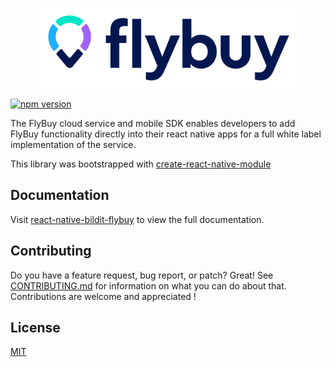 <p align="center">
  <a href="https://bildit-platform.github.io/react-native-bildit-flybuy/">
    <img src="logo.svg" height="128">
  </a>
</p>

[![npm version](https://badge.fury.io/js/react-native-bildit-flybuy.svg)](//npmjs.com/package/react-native-bildit-flybuy)

The FlyBuy cloud service and mobile SDK enables developers to add FlyBuy functionality directly into their react native apps for a full white label implementation of the service.

This library was bootstrapped with [create-react-native-module](https://github.com/brodybits/create-react-native-module)

## Documentation

Visit [react-native-bildit-flybuy](https://bildit-platform.github.io/react-native-bildit-flybuy/) to view the full documentation.

## Contributing

Do you have a feature request, bug report, or patch? Great! See [CONTRIBUTING.md](./CONTRIBUTING.md) for information on what you can do about that. Contributions are welcome and appreciated !

## License

[MIT](./LICENSE)

